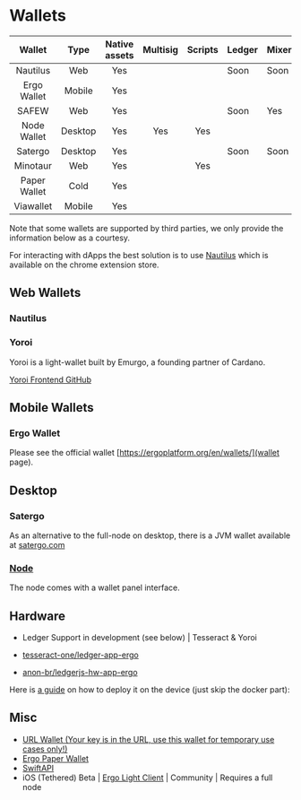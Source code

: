 # Wallets

|    Wallet    |   Type  | Native assets | Multisig | Scripts | Ledger | Mixer |
|:------------:|:-------:|:-------------:|:--------:|:-------:|--------|-------|
| Nautilus     | Web     | Yes           |          |         | Soon   | Soon  |
| Ergo Wallet  | Mobile  | Yes           |          |         |        |       |
| SAFEW        | Web     | Yes           |          |         | Soon   | Yes   |
| Node Wallet  | Desktop | Yes           | Yes      | Yes     |        |       |
| Satergo      | Desktop | Yes           |          |         | Soon   | Soon  |
| Minotaur     | Web     | Yes           |          | Yes     |        |       |
| Paper Wallet | Cold    | Yes           |          |         |        |       |
| Viawallet    | Mobile  | Yes           |          |         |        |       |

Note that some wallets are supported by third parties, we only provide the information below as a courtesy.

For interacting with dApps the best solution is to use [Nautilus](https://github.com/capt-nemo429/nautilus-wallet) which is available on the chrome extension store.

## Web Wallets

### Nautilus

### Yoroi

Yoroi is a light-wallet built by Emurgo, a founding partner of Cardano. 

[Yoroi Frontend GitHub](https://github.com/Emurgo/yoroi-frontend)


## Mobile Wallets

### Ergo Wallet

Please see the official wallet [https://ergoplatform.org/en/wallets/](wallet page). 

## Desktop

### Satergo

As an alternative to the full-node on desktop, there is a JVM wallet available at [satergo.com](https://www.satergo.com)

### [Node](/node)

The node comes with a wallet panel interface. 


## Hardware

- Ledger Support in development (see below)  | Tesseract & Yoroi

- [tesseract-one/ledger-app-ergo](https://github.com/tesseract-one/ledger-app-ergo)
- [anon-br/ledgerjs-hw-app-ergo](https://github.com/anon-br/ledgerjs-hw-app-ergo)

Here is [a guide](https://putukusuma.medium.com/build-an-app-for-ledger-nano-s-on-macbook-and-docker-46be51701206) on how to deploy it on the device (just skip the docker part): 

## Misc

- [URL Wallet (Your key is in the URL, use this wallet for temporary use cases only!)](https://erg.urlwallet.org/)
- [Ergo Paper Wallet](https://anon-br.github.io/ergo-paper-wallet/)
- [SwiftAPI](https://github.com/ergoplatform/sigma-rust/blob/31aa0922d03f632d22fdc348b2604d23ed296586/bindings/ergo-wallet-ios/Sources/ErgoWallet/ErgoWallet.swift)
- iOS (Tethered) Beta | [Ergo Light Client](https://github.com/bjenkinsgit/ErgoIOSLiteClient.git) | Community | Requires a full node
